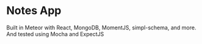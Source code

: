 # Notes App
Built in Meteor with React, MongoDB, MomentJS, simpl-schema, and more.
<br/> And tested using Mocha and ExpectJS
